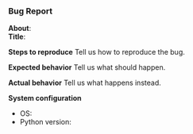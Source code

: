 ### Bug Report

**About**:  
**Title**:

**Steps to reproduce**
Tell us how to reproduce the bug.

**Expected behavior**
Tell us what should happen.

**Actual behavior**
Tell us what happens instead.

**System configuration**

 - OS:
 - Python version:
